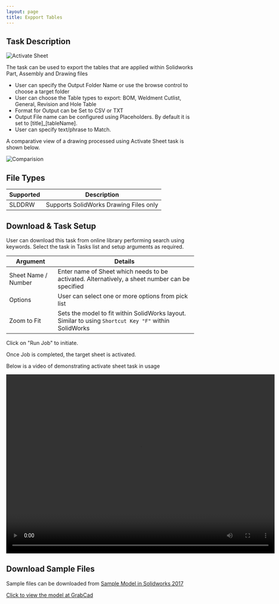 ```yaml
---
layout: page
title: Expport Tables
---
```


## Task Description

![Activate Sheet](002_ActivateSheet_001.png "Activate Sheet")

The task can be used to export the tables that are applied within Solidworks Part, Assembly and Drawing files
 - User can specify the Output Folder Name or use the browse control to choose a target folder
 - User can choose the Table types to export: BOM, Weldment Cutlist, General, Revision and Hole Table
 - Format for Output can be Set to CSV or TXT
 - Output File name can be configured using Placeholders. By default it is set to [title]_[tableName]. 
 - User can specify text/phrase to Match.


A comparative view of a drawing processed using Activate Sheet task is shown below.

![Comparision](002_ActivateSheet_002.png "Comparision between initial and final state of Solidworks Drawing")

## File Types

| Supported | Description |
| --- | --- |
| SLDDRW | Supports SolidWorks Drawing Files only |


## Download & Task Setup

User can download this task from online library performing search using keywords.
Select the task in Tasks list and setup arguments as required.

| Argument | Details |
| --- | --- |
| Sheet Name / Number| Enter name of Sheet which needs to be activated. Alternatively, a sheet number can be specified |
| Options | User can select one or more options from pick list |
| Zoom to Fit | Sets the model to fit within SolidWorks layout. Similar to using ```Shortcut Key "F"``` within SolidWorks |


Click on "Run Job" to initiate.

Once Job is completed, the target sheet is activated.

Below is a video of demonstrating activate sheet task in usage

<video width="720" height="480" controls>
  <source src="002_ActivateSheet.swf" type="video/mp4">
</video>


## Download Sample Files

Sample files can be downloaded from 
[Sample Model in Solidworks 2017](../000-model/SolidWorks_2017_RoboticArm.zip)

[Click to view the model at GrabCad](https://grabcad.com/library/5-dof-robot-1)

